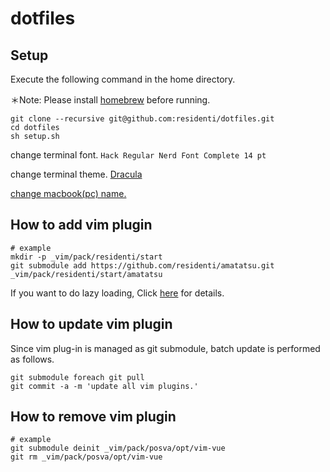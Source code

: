 # dotfiles

## Setup
Execute the following command in the home directory.

＊Note: Please install [homebrew](https://brew.sh/index_ja) before running.

```
git clone --recursive git@github.com:residenti/dotfiles.git
cd dotfiles
sh setup.sh
```

change terminal font.
`Hack Regular Nerd Font Complete 14 pt`

change terminal theme.
[Dracula](https://draculatheme.com/terminal/)

[change macbook(pc) name.](https://support.apple.com/ja-jp/guide/mac-help/mchlp2322/mac)

## How to add vim plugin
```
# example
mkdir -p _vim/pack/residenti/start
git submodule add https://github.com/residenti/amatatsu.git _vim/pack/residenti/start/amatatsu
```
If you want to do lazy loading, Click [here](https://residenti-blog.herokuapp.com/articles/442) for details.

## How to update vim plugin
Since vim plug-in is managed as git submodule, batch update is performed as follows.

```
git submodule foreach git pull
git commit -a -m 'update all vim plugins.'
```

## How to remove vim plugin
```
# example
git submodule deinit _vim/pack/posva/opt/vim-vue
git rm _vim/pack/posva/opt/vim-vue
```
